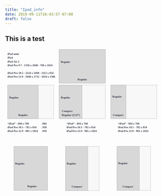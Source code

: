 ```yaml
---
title: "Ipad_info"
date: 2019-09-11T16:43:57-07:00
draft: false
---
```



## This is a test

<svg width="900px" height="2000px" viewBox="0 0 900 2000" version="1.1" xmlns="http://www.w3.org/2000/svg" xmlns:xlink="http://www.w3.org/1999/xlink">
    <!-- Generator: Sketch 53.2 (72643) - https://sketchapp.com -->
    <title>Artboard</title>
    <desc>Created with Sketch.</desc>
    <g id="Artboard" stroke="none" stroke-width="1" fill="none" fill-rule="evenodd">
        <g id="Group-2" transform="translate(616.000000, 216.000000)">
            <rect id="Rectangle-Copy-2" stroke="#979797" fill="#F8F8F8" x="0.5" y="0.5" width="269" height="196"></rect>
            <rect id="Rectangle-Copy-2" stroke="#979797" fill="#D8D8D8" x="0.5" y="0.5" width="89" height="196"></rect>
            <text id="Regular" font-family="BrandonText-Bold, Brandon Text" font-size="16" font-weight="bold" fill="#2D333F">
                <tspan x="10" y="74">Regular</tspan>
            </text>
            <text id="Compact" font-family="BrandonText-Bold, Brandon Text" font-size="16" font-weight="bold" fill="#2D333F">
                <tspan x="13" y="180">Compact</tspan>
            </text>
        </g>
        <g id="Group" transform="translate(315.000000, 216.000000)">
            <rect id="Rectangle-Copy" stroke="#979797" fill="#F8F8F8" x="0.5" y="0.5" width="269" height="196"></rect>
            <rect id="Rectangle-Copy" stroke="#979797" fill="#D8D8D8" x="0.5" y="0.5" width="134" height="196"></rect>
            <text id="Regular" font-family="BrandonText-Bold, Brandon Text" font-size="16" font-weight="bold" fill="#2D333F">
                <tspan x="10" y="79">Regular</tspan>
            </text>
            <text id="Compact-Regular-(12." font-family="BrandonText-Bold, Brandon Text" font-size="16" font-weight="bold" fill="#2D333F">
                <tspan x="16" y="158">Compact</tspan>
                <tspan x="16" y="180">Regular (12.9”)</tspan>
            </text>
        </g>
        <g id="Group-Copy" transform="translate(14.000000, 216.000000)">
            <rect id="Rectangle-Copy" stroke="#979797" fill="#F8F8F8" x="0.5" y="0.5" width="269" height="196"></rect>
            <rect id="Rectangle-Copy" stroke="#979797" fill="#D8D8D8" x="0.5" y="0.5" width="179" height="196"></rect>
            <text id="Regular" font-family="BrandonText-Bold, Brandon Text" font-size="16" font-weight="bold" fill="#2D333F">
                <tspan x="10" y="79">Regular</tspan>
            </text>
            <text id="Regular" font-family="BrandonText-Bold, Brandon Text" font-size="16" font-weight="bold" fill="#2D333F">
                <tspan x="63" y="180">Regular</tspan>
            </text>
        </g>
        <g id="Group-Copy-4" transform="translate(653.000000, 573.000000)">
            <rect id="Rectangle-Copy" stroke="#979797" fill="#F8F8F8" x="0.5" y="0.5" width="196" height="255.956522"></rect>
            <rect id="Rectangle-Copy" stroke="#979797" fill="#D8D8D8" x="0.5" y="0.5" width="130.333333" height="255.956522"></rect>
            <text id="Regular" font-family="BrandonText-Bold, Brandon Text" font-size="16" font-weight="bold" fill="#2D333F">
                <tspan x="7.2962963" y="104.565217">Regular</tspan>
            </text>
            <text id="Compact" font-family="BrandonText-Bold, Brandon Text" font-size="16" font-weight="bold" fill="#2D333F">
                <tspan x="32" y="239">Compact</tspan>
            </text>
        </g>
        <g id="Group-Copy-5" transform="translate(352.000000, 574.000000)">
            <rect id="Rectangle-Copy" stroke="#979797" fill="#F8F8F8" x="0.5" y="0.5" width="196" height="255.956522"></rect>
            <rect id="Rectangle-Copy" stroke="#979797" fill="#D8D8D8" x="0.5" y="0.5" width="130.333333" height="255.956522"></rect>
            <text id="Regular" font-family="BrandonText-Bold, Brandon Text" font-size="16" font-weight="bold" fill="#2D333F">
                <tspan x="7.2962963" y="104.565217">Regular</tspan>
            </text>
            <text id="Compact" font-family="BrandonText-Bold, Brandon Text" font-size="16" font-weight="bold" fill="#2D333F">
                <tspan x="36" y="239">Compact</tspan>
            </text>
        </g>
        <g id="Group-Copy-2" transform="translate(315.000000, 9.000000)">
            <rect id="Rectangle-Copy" stroke="#979797" fill="#F8F8F8" x="0.5" y="0.5" width="269" height="196"></rect>
            <rect id="Rectangle-Copy" stroke="#979797" fill="#D8D8D8" x="0.5" y="0.5" width="269" height="196"></rect>
            <text id="Regular" font-family="BrandonText-Bold, Brandon Text" font-size="16" font-weight="bold" fill="#2D333F">
                <tspan x="10" y="79">Regular</tspan>
            </text>
            <text id="Regular" font-family="BrandonText-Bold, Brandon Text" font-size="16" font-weight="bold" fill="#2D333F">
                <tspan x="108" y="181">Regular</tspan>
            </text>
        </g>
        <g id="Group-Copy-3" transform="translate(51.000000, 574.000000)">
            <rect id="Rectangle-Copy" stroke="#979797" fill="#F8F8F8" x="0.5" y="0.5" width="196" height="254.721154"></rect>
            <rect id="Rectangle-Copy" stroke="#979797" fill="#D8D8D8" x="0.5" y="0.5" width="196" height="254.721154"></rect>
            <text id="Regular" font-family="BrandonText-Bold, Brandon Text" font-size="16" font-weight="bold" fill="#2D333F">
                <tspan x="7.2962963" y="104.038462">Regular</tspan>
            </text>
            <text id="Regular" font-family="BrandonText-Bold, Brandon Text" font-size="16" font-weight="bold" fill="#2D333F">
                <tspan x="78.8" y="236.442308">Regular</tspan>
            </text>
        </g>
        <text id="iPad-mini-iPad-iPad" font-family="BrandonText-Bold, Brandon Text" font-size="16" font-weight="bold" fill="#2D333F">
            <tspan x="14" y="41">iPad mini</tspan>
            <tspan x="14" y="63">iPad</tspan>
            <tspan x="14" y="85">iPad Air 2</tspan>
            <tspan x="14" y="107">iPad Pro 9.7 - 1536 x 2048 - 768 x 1024</tspan>
            <tspan x="14" y="129"></tspan>
            <tspan x="14" y="151">iPad Pro 10.5 - 2224 x 1668 - 1112 x 834</tspan>
            <tspan x="14" y="173">iPad Pro 12.9 - 2048 x 2732 - 1024 x 1366</tspan>
        </text>
        <text id="“iPad”---694-x-768-i" font-family="BrandonText-Bold, Brandon Text" font-size="16" font-weight="bold" fill="#2D333F">
            <tspan x="14" y="446">“iPad”              - 694 x 768</tspan>
            <tspan x="14" y="468">iPad Pro 10.5  - 782 x 834</tspan>
            <tspan x="14" y="490">iPad Pro 12.9  - 981 x 1024</tspan>
        </text>
        <text id=".904-.938-.958" font-family="BrandonText-Bold, Brandon Text" font-size="16" font-weight="bold" fill="#2D333F">
            <tspan x="214" y="446">.904</tspan>
            <tspan x="214" y="468">.938</tspan>
            <tspan x="214" y="490">.958</tspan>
        </text>
        <text id="“iPad”---694-x-768-i-Copy" font-family="BrandonText-Bold, Brandon Text" font-size="16" font-weight="bold" fill="#2D333F">
            <tspan x="358" y="446">“iPad”              - 694 x 768</tspan>
            <tspan x="358" y="468">iPad Pro 10.5  - 782 x 834</tspan>
            <tspan x="358" y="490">iPad Pro 12.9  - 981 x 1024</tspan>
        </text>
        <text id="“iPad”---694-x-768-i-Copy-2" font-family="BrandonText-Bold, Brandon Text" font-size="16" font-weight="bold" fill="#2D333F">
            <tspan x="659" y="446">“iPad”              - 694 x 768</tspan>
            <tspan x="659" y="468">iPad Pro 10.5  - 782 x 834</tspan>
            <tspan x="659" y="490">iPad Pro 12.9  - 981 x 1024</tspan>
        </text>
    </g>
</svg>
